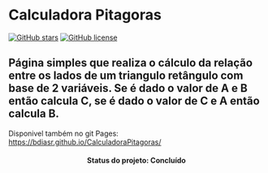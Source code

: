 # Calculadora Pitagoras

[![GitHub stars](https://img.shields.io/github/stars/bdiasr/CalculadoraPitagoras)](https://github.com/bdiasr/CalculadoraPitagoras/stargazers)
[![GitHub license](https://img.shields.io/github/license/bdiasr/CalculadoraPitagoras)](https://github.com/bdiasr/CalculadoraPitagoras)

## Página simples que realiza o cálculo da relação entre os lados de um triangulo retângulo com base de 2 variáveis. Se é dado o valor de A e B então calcula C, se é dado o valor de C e A então calcula B. 

Disponivel também no git Pages: https://bdiasr.github.io/CalculadoraPitagoras/

<h4 align="center"> 
  Status do projeto: Concluído
</h4>



